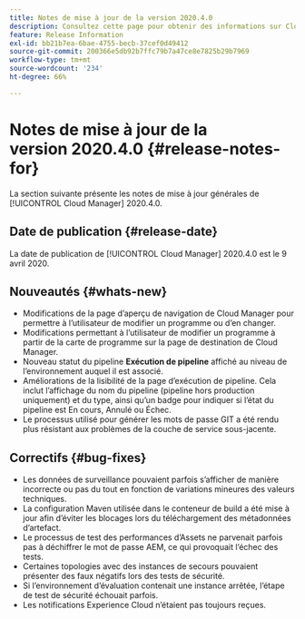 ```yaml
---
title: Notes de mise à jour de la version 2020.4.0
description: Consultez cette page pour obtenir des informations sur Cloud Manager 2020.4.0
feature: Release Information
exl-id: bb21b7ea-6bae-4755-becb-37cef0d49412
source-git-commit: 200366e5db92b7ffc79b7a47ce8e7825b29b7969
workflow-type: tm+mt
source-wordcount: '234'
ht-degree: 66%

---
```


# Notes de mise à jour de la version 2020.4.0 {#release-notes-for}

La section suivante présente les notes de mise à jour générales de [!UICONTROL Cloud Manager] 2020.4.0.

## Date de publication {#release-date}

La date de publication de [!UICONTROL Cloud Manager] 2020.4.0 est le 9 avril 2020.

## Nouveautés {#whats-new}

* Modifications de la page d’aperçu de navigation de Cloud Manager pour permettre à l’utilisateur de modifier un programme ou d’en changer.
* Modifications permettant à l’utilisateur de modifier un programme à partir de la carte de programme sur la page de destination de Cloud Manager.
* Nouveau statut du pipeline **Exécution de pipeline** affiché au niveau de l’environnement auquel il est associé.
* Améliorations de la lisibilité de la page d’exécution de pipeline. Cela inclut l’affichage du nom du pipeline (pipeline hors production uniquement) et du type, ainsi qu’un badge pour indiquer si l’état du pipeline est En cours, Annulé ou Échec.
* Le processus utilisé pour générer les mots de passe GIT a été rendu plus résistant aux problèmes de la couche de service sous-jacente.

## Correctifs {#bug-fixes}

* Les données de surveillance pouvaient parfois s’afficher de manière incorrecte ou pas du tout en fonction de variations mineures des valeurs techniques.
* La configuration Maven utilisée dans le conteneur de build a été mise à jour afin d’éviter les blocages lors du téléchargement des métadonnées d’artefact.
* Le processus de test des performances d’Assets ne parvenait parfois pas à déchiffrer le mot de passe AEM, ce qui provoquait l’échec des tests.
* Certaines topologies avec des instances de secours pouvaient présenter des faux négatifs lors des tests de sécurité.
* Si l’environnement d’évaluation contenait une instance arrêtée, l’étape de test de sécurité échouait parfois.
* Les notifications Experience Cloud n’étaient pas toujours reçues.
